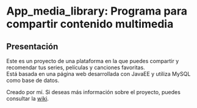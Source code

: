 # App_media_library: Programa para compartir contenido multimedia

## Presentación

Este es un proyecto de una plataforma en la que puedes compartir y recomendar tus series, películas y canciones favoritas.  
Está basada en una página web desarrollada con JavaEE y utiliza MySQL como base de datos.

Creado por mí. Si deseas más información sobre el proyecto, puedes consultar la [wiki](https://github.com/lops16/App_media_library/wiki).
